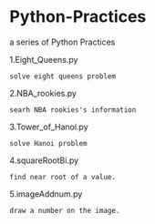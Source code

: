 # Python-Practices
a series of Python Practices
  
  1.Eight_Queens.py	
  
  
    solve eight queens problem 
  2.NBA_rookies.py	
  
  
    searh NBA rookies's information
  3.Tower_of_Hanoi.py	
  
  
    solve Hanoi problem
  4.squareRootBi.py
  
  
    find near root of a value.

  5.imageAddnum.py
  
    draw a number on the image.
  
